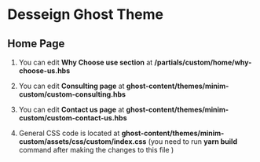 # Desseign Ghost Theme

## Home Page

1. You can edit __Why Choose use section__
    at __/partials/custom/home/why-choose-us.hbs__

2. You can edit __Consulting page__
    at __ghost-content/themes/minim-custom/custom-consulting.hbs__

3. You can edit __Contact us page__
    at __ghost-content/themes/minim-custom/custom-contact-us.hbs__

4. General CSS code is located at __ghost-content/themes/minim-custom/assets/css/custom/index.css__
(you need to run __yarn build__ command after making the changes to this file )